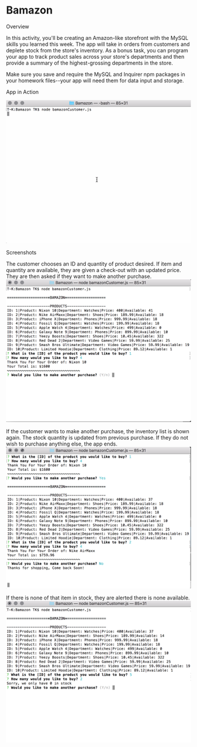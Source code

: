 # Bamazon

Overview

In this activity, you'll be creating an Amazon-like storefront with the MySQL skills you learned this week. The app will take in orders from customers and deplete stock from the store's inventory. As a bonus task, you can program your app to track product sales across your store's departments and then provide a summary of the highest-grossing departments in the store.

Make sure you save and require the MySQL and Inquirer npm packages in your homework files--your app will need them for data input and storage.



App in Action

![BamazonGif](assets/bamazon.gif)



Screenshots

The customer chooses an ID and quantity of product desired. If item and quantity are available,
they are given a check-out with an updated price. They are then asked if they want to make another purchase.
![Buying](assets/firstbuy.png)

If the customer wants to make another purchase, the inventory list is shown again. The stock quantity is updated from previous purchase. If they do not wish to purchase anything else, the app ends.
![BuyingSecond](assets/secbuy.png)


If there is none of that item in stock, they are alerted there is none available.
![NoStock](assets/nostock.png)


